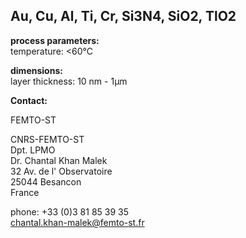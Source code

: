 ## Au, Cu, Al, Ti, Cr, Si3N4, SiO2, TlO2

__process parameters:__  	
temperature:	<60°C
	
__dimensions:__  	
layer thickness:	10 nm - 1µm
<!--break-->
__Contact:__

FEMTO-ST

CNRS-FEMTO-ST  
Dpt. LPMO  
Dr. Chantal Khan Malek  
32 Av. de l' Observatoire  
25044 Besancon  
France

phone: +33 (0)3 81 85 39 35  
chantal.khan-malek@femto-st.fr